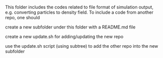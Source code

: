 This folder includes the codes related to file format of simulation output, e.g. converting particles to density field. To include a code from another repo, one should

create a new subfolder under this folder with a README.md file

create a new update.sh for adding/updating the new repo

use the update.sh script (using subtree) to add the other repo into the new subfolder
